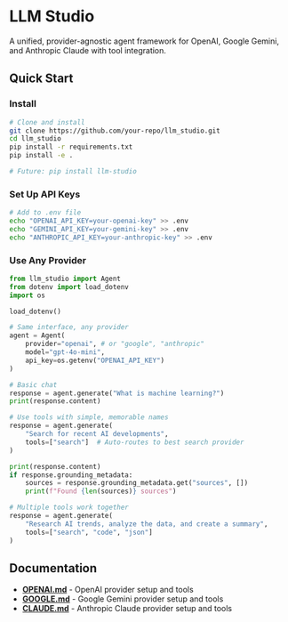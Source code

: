 # LLM Studio

A unified, provider-agnostic agent framework for OpenAI, Google Gemini, and Anthropic Claude with tool integration.

## Quick Start

### Install
```bash
# Clone and install
git clone https://github.com/your-repo/llm_studio.git
cd llm_studio
pip install -r requirements.txt
pip install -e .

# Future: pip install llm-studio
```

### Set Up API Keys
```bash
# Add to .env file
echo "OPENAI_API_KEY=your-openai-key" >> .env
echo "GEMINI_API_KEY=your-gemini-key" >> .env  
echo "ANTHROPIC_API_KEY=your-anthropic-key" >> .env
```

### Use Any Provider
```python
from llm_studio import Agent
from dotenv import load_dotenv
import os

load_dotenv()

# Same interface, any provider
agent = Agent(
    provider="openai", # or "google", "anthropic"
    model="gpt-4o-mini",
    api_key=os.getenv("OPENAI_API_KEY")
)

# Basic chat
response = agent.generate("What is machine learning?")
print(response.content)

# Use tools with simple, memorable names
response = agent.generate(
    "Search for recent AI developments",
    tools=["search"]  # Auto-routes to best search provider
)

print(response.content)
if response.grounding_metadata:
    sources = response.grounding_metadata.get("sources", [])
    print(f"Found {len(sources)} sources")

# Multiple tools work together
response = agent.generate(
    "Research AI trends, analyze the data, and create a summary",
    tools=["search", "code", "json"]
)
```

## Documentation

- **[OPENAI.md](OPENAI.md)** - OpenAI provider setup and tools
- **[GOOGLE.md](GOOGLE.md)** - Google Gemini provider setup and tools  
- **[CLAUDE.md](CLAUDE.md)** - Anthropic Claude provider setup and tools
